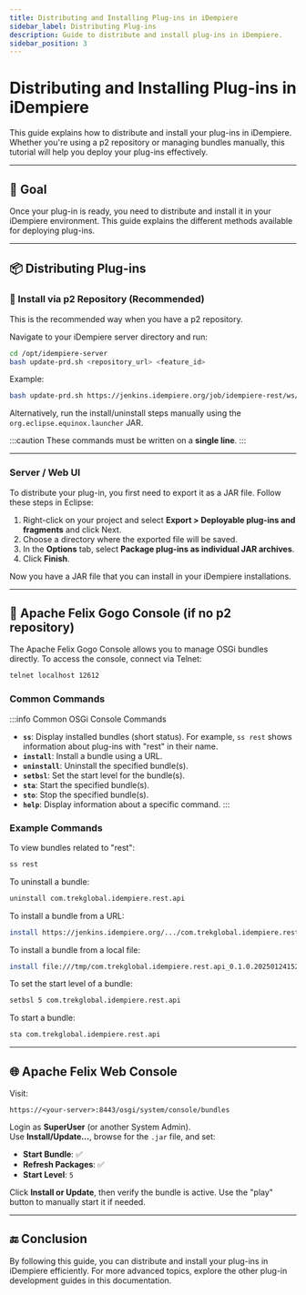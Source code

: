 ```yaml
---
title: Distributing and Installing Plug-ins in iDempiere
sidebar_label: Distributing Plug-ins
description: Guide to distribute and install plug-ins in iDempiere.
sidebar_position: 3
---
```


# Distributing and Installing Plug-ins in iDempiere

This guide explains how to distribute and install your plug-ins in iDempiere. Whether you're using a p2 repository or managing bundles manually, this tutorial will help you deploy your plug-ins effectively.

---

## 🎯 Goal

Once your plug-in is ready, you need to distribute and install it in your iDempiere environment. This guide explains the different methods available for deploying plug-ins.

---

## 📦 Distributing Plug-ins

### 📡 Install via p2 Repository (Recommended)

This is the recommended way when you have a p2 repository. 

Navigate to your iDempiere server directory and run:

```bash
cd /opt/idempiere-server
bash update-prd.sh <repository_url> <feature_id>
```

Example:

```bash
bash update-prd.sh https://jenkins.idempiere.org/job/idempiere-rest/ws/com.trekglobal.idempiere.extensions.p2/target/repository/ com.trekglobal.idempiere.rest.api
```

Alternatively, run the install/uninstall steps manually using the `org.eclipse.equinox.launcher` JAR.

:::caution
These commands must be written on a **single line**.
:::

---

### Server / Web UI

To distribute your plug-in, you first need to export it as a JAR file. Follow these steps in Eclipse:

1. Right-click on your project and select **Export > Deployable plug-ins and fragments** and click Next.
2. Choose a directory where the exported file will be saved.
3. In the **Options** tab, select **Package plug-ins as individual JAR archives**.
4. Click **Finish**.

Now you have a JAR file that you can install in your iDempiere installations.

---

## 🔧 Apache Felix Gogo Console (if no p2 repository)

The Apache Felix Gogo Console allows you to manage OSGi bundles directly. To access the console, connect via Telnet:

```bash
telnet localhost 12612
```

### Common Commands

:::info Common OSGi Console Commands
- **`ss`**: Display installed bundles (short status). For example, `ss rest` shows information about plug-ins with "rest" in their name.
- **`install`**: Install a bundle using a URL.
- **`uninstall`**: Uninstall the specified bundle(s).
- **`setbsl`**: Set the start level for the bundle(s).
- **`sta`**: Start the specified bundle(s).
- **`sto`**: Stop the specified bundle(s).
- **`help`**: Display information about a specific command.
:::

### Example Commands

To view bundles related to "rest":

```bash
ss rest
```

To uninstall a bundle:

```bash
uninstall com.trekglobal.idempiere.rest.api
```

To install a bundle from a URL:

```bash
install https://jenkins.idempiere.org/.../com.trekglobal.idempiere.rest.api_0.1.0.202501241521.jar
```

To install a bundle from a local file:

```bash
install file:///tmp/com.trekglobal.idempiere.rest.api_0.1.0.202501241521.jar
```

To set the start level of a bundle:

```bash
setbsl 5 com.trekglobal.idempiere.rest.api
```

To start a bundle:

```bash
sta com.trekglobal.idempiere.rest.api
```

---

## 🌐 Apache Felix Web Console

Visit:

```
https://<your-server>:8443/osgi/system/console/bundles
```

Login as **SuperUser** (or another System Admin).  
Use **Install/Update...**, browse for the `.jar` file, and set:

- **Start Bundle**: ✅
- **Refresh Packages**: ✅
- **Start Level**: `5`

Click **Install or Update**, then verify the bundle is active. Use the "play" button to manually start it if needed.

---

## 🔚 Conclusion

By following this guide, you can distribute and install your plug-ins in iDempiere efficiently. For more advanced topics, explore the other plug-in development guides in this documentation.